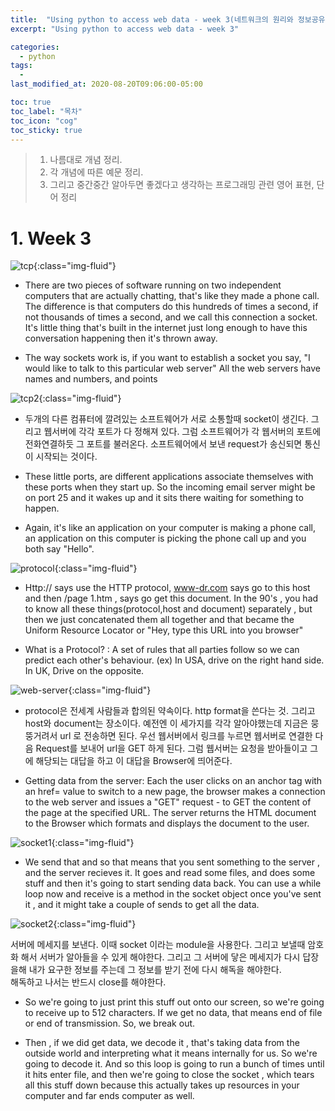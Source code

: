 ```yaml
---
title:  "Using python to access web data - week 3(네트워크의 원리와 정보공유 과정)"
excerpt: "Using python to access web data - week 3"

categories:
  - python
tags:
  - 
last_modified_at: 2020-08-20T09:06:00-05:00

toc: true
toc_label: "목차"
toc_icon: "cog"
toc_sticky: true
---
```


> 1. 나름대로 개념 정리.  
> 2. 각 개념에 따른 예문 정리.  
> 3. 그리고 중간중간 알아두면 좋겠다고 생각하는 프로그래밍 관련 영어 표현, 단어 정리


# 1. Week 3

![tcp](https://yeonghunko.github.io/assets/img/coursera-python/tcp.png){:class="img-fluid"}

- There are two pieces of software running on two independent computers that are actually chatting, that's like they made a phone call. The difference is that computers do this hundreds of times a second, if not thousands of times a second, and we call this connection a socket. It's little thing that's built in the internet just long enough to have this conversation happening then it's thrown away.

- The way sockets work is, if you want to establish a socket you say, "I would like to talk to this particular web server" All the web servers have names and numbers, and points


![tcp2](https://yeonghunko.github.io/assets/img/coursera-python/tcp2.png){:class="img-fluid"}

* 두개의 다른 컴퓨터에 깔려있는 소프트웨어가 서로 소통할때 socket이 생긴다. 그리고 웹서버에 각각 포트가 다 정해져 있다. 그럼 소프트웨어가 각 웹서버의 포트에 전화연결하듯 그 포트를 불러온다. 소프트웨어에서 보낸 request가 송신되면 통신이 시작되는 것이다.

- These little ports, are different applications associate themselves with these ports when they start up. So the incoming email server might be on port 25 and it wakes up and it sits there waiting for something to happen.

- Again, it's like an application on your computer is making a phone call, an application on this computer is picking the phone call up and you both say "Hello".



![protocol](https://yeonghunko.github.io/assets/img/coursera-python/protocol.png){:class="img-fluid"}

- Http:// says use the HTTP protocol, www-dr.com says go to this host and then /page 1.htm , says go get this document. In the 90's , you had to know all these things(protocol,host and document) separately , but then we just concatenated them all together and that became the Uniform Resource Locator or "Hey, type this URL into you browser"

- What is a Protocol? : A set of rules that all parties follow so we can predict each other's behaviour. (ex) In USA, drive on the right hand side. In UK, Drive on the opposite.


![web-server](https://yeonghunko.github.io/assets/img/coursera-python/web-server.png){:class="img-fluid"}

* protocol은 전세계 사람들과 합의된 약속이다. http format을 쓴다는 것. 그리고 host와 document는 장소이다. 예전엔 이 세가지를 각각 알아야했는데 지금은 뭉뚱거려서 url 로 전송하면 된다. 우선 웹서버에서 링크를 누르면 웹서버로 연결한 다음  Request를 보내어 url을 GET 하게 된다. 그럼 웹서버는 요청을 받아들이고 그에 해당되는 대답을 하고 이 대답을 Browser에 띄어준다.

- Getting data from the server: Each the user clicks on an anchor tag with an href= value to switch to  a new page, the browser makes a connection to the web server and issues a "GET" request - to GET the content of the page at the specified URL. The server returns the HTML document to the Browser which formats and displays the document to the user.
			


![socket1](https://yeonghunko.github.io/assets/img/coursera-python/socket1.png){:class="img-fluid"}

- We send that and so that means that you sent something to the server , and the server recieves it. It goes and read some files, and does some stuff and then it's going to start sending data back. You can use a while loop now and receive is a method in the socket object once you've sent it , and it might take a couple of sends to get all the data. 



![socket2](https://yeonghunko.github.io/assets/img/coursera-python/socket2.png){:class="img-fluid"}

서버에 메세지를 보낸다. 이때 socket 이라는 module을 사용한다. 그리고 보낼때 암호화 해서 서버가 알아들을 수 있게 해야한다. 그리고 그 서버에 닿은 메세지가 다시 답장을해 내가 요구한 정보를 주는데 그 정보를 받기 전에 다시 해독을 해야한다.  
 해독하고 나서는 반드시 close를 해야한다.


- So we're going to just print this stuff out onto our screen, so we're going to receive up to 512 characters. If we get no data, that means end of file or end of transmission. So, we break out. 

- Then , if we did get data, we decode it , that's taking data from the outside world and interpreting what it means internally for us. So we're going to decode it. And so this loop is going to run a bunch of times until it hits enter file, and then we're going to close the socket , which tears all this stuff down because this actually takes up resources in your computer and far ends computer as well.




